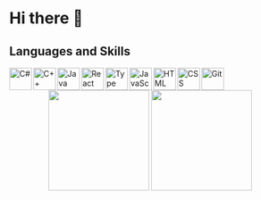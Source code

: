 <h1>Hi there 👋</h1>


<h2>Languages and Skills</h2>
<img align="left" alt="C#" width="40px" src="https://cdn.jsdelivr.net/gh/devicons/devicon/icons/csharp/csharp-original.svg"/>
<img align="left" alt="C++" width="40px" src="https://cdn.jsdelivr.net/gh/devicons/devicon/icons/cplusplus/cplusplus-original.svg"/>
<img align="left" alt="Java" width="40px" src="https://cdn.jsdelivr.net/gh/devicons/devicon/icons/java/java-original.svg">
<img align="left" alt="React" width="40px" src="https://cdn.jsdelivr.net/gh/devicons/devicon/icons/react/react-original-wordmark.svg" />
<img align="left" alt="Type Script" width="40px" src="https://cdn.jsdelivr.net/gh/devicons/devicon/icons/typescript/typescript-original.svg" />
<img align="left" alt="JavaScript" width="40px" src="https://cdn.jsdelivr.net/gh/devicons/devicon/icons/javascript/javascript-original.svg"/>
<img align="left" alt="HTML" width="40px" src="https://cdn.jsdelivr.net/gh/devicons/devicon/icons/html5/html5-original.svg">
<img align="left" alt="CSS" width="40px" src="https://cdn.jsdelivr.net/gh/devicons/devicon/icons/css3/css3-original.svg" />
<img alt="Git" width="40px" src="https://cdn.jsdelivr.net/gh/devicons/devicon/icons/git/git-plain.svg">

<div align="center">
  <img height="180em" src="https://github-readme-stats-eight-theta.vercel.app/api?username=ZyrusTM&show_icons=true&theme=dracula&include_all_commits=true&count_private=true"/>
  <img height="180em" src="https://github-readme-stats-eight-theta.vercel.app/api/top-langs/?username=ZyrusTM&layout=compact&langs_count=7&theme=dracula"/>
</div>
